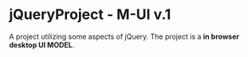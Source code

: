 # jQueryProject - M-UI v.1

A project utilizing some aspects of jQuery.
The project is a <b>in browser desktop UI MODEL</b>.
